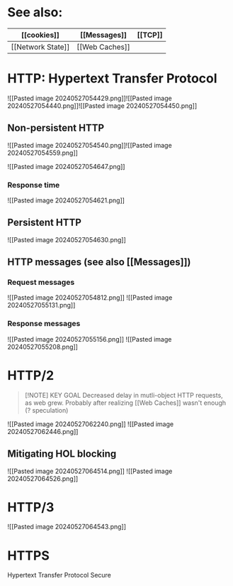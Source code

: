 
# See also:

| [[cookies]]       | [[Messages]]   | [[TCP]] |
| ----------------- | -------------- | ------- |
| [[Network State]] | [[Web Caches]] |         |

# HTTP: Hypertext Transfer Protocol
![[Pasted image 20240527054429.png]]![[Pasted image 20240527054440.png]]![[Pasted image 20240527054450.png]]

## Non-persistent HTTP
![[Pasted image 20240527054540.png]]![[Pasted image 20240527054559.png]]

![[Pasted image 20240527054647.png]]
### Response time

![[Pasted image 20240527054621.png]]
## Persistent HTTP

![[Pasted image 20240527054630.png]]
## HTTP messages (see also [[Messages]])
### Request messages
![[Pasted image 20240527054812.png]]
![[Pasted image 20240527055131.png]]
### Response messages
![[Pasted image 20240527055156.png]]
![[Pasted image 20240527055208.png]]


# HTTP/2

> [!NOTE] KEY GOAL
> Decreased delay in mutli-object HTTP requests, as web grew. Probably after realizing [[Web Caches]] wasn't enough (? speculation)



![[Pasted image 20240527062240.png]]
![[Pasted image 20240527062446.png]]
## Mitigating HOL blocking
![[Pasted image 20240527064514.png]]
![[Pasted image 20240527064526.png]]
# HTTP/3
![[Pasted image 20240527064543.png]]




# HTTPS
Hypertext Transfer Protocol Secure
